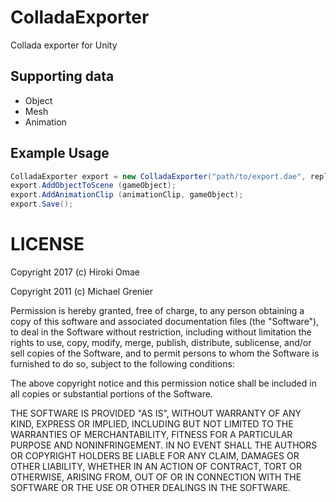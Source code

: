 ColladaExporter
===============

Collada exporter for Unity

Supporting data
-----
- Object
- Mesh
- Animation


Example Usage
----
```C#
ColladaExporter export = new ColladaExporter("path/to/export.dae", replace_or_not);
export.AddObjectToScene (gameObject);
export.AddAnimationClip (animationClip, gameObject);
export.Save();
```


LICENSE
===============

Copyright 2017 (c) Hiroki Omae

Copyright 2011 (c) Michael Grenier

Permission is hereby granted, free of charge, to any person obtaining a copy of this software and associated documentation files (the "Software"), to deal in the Software without restriction, including without limitation the rights to use, copy, modify, merge, publish, distribute, sublicense, and/or sell copies of the Software, and to permit persons to whom the Software is furnished to do so, subject to the following conditions:

The above copyright notice and this permission notice shall be included in all copies or substantial portions of the Software.

THE SOFTWARE IS PROVIDED "AS IS", WITHOUT WARRANTY OF ANY KIND, EXPRESS OR IMPLIED, INCLUDING BUT NOT LIMITED TO THE WARRANTIES OF MERCHANTABILITY, FITNESS FOR A PARTICULAR PURPOSE AND NONINFRINGEMENT. IN NO EVENT SHALL THE AUTHORS OR COPYRIGHT HOLDERS BE LIABLE FOR ANY CLAIM, DAMAGES OR OTHER LIABILITY, WHETHER IN AN ACTION OF CONTRACT, TORT OR OTHERWISE, ARISING FROM, OUT OF OR IN CONNECTION WITH THE SOFTWARE OR THE USE OR OTHER DEALINGS IN THE SOFTWARE.
